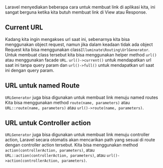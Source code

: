 Laravel menyediakan beberapa cara untuk membuat link di aplikasi kita, ini sangat berguna ketika kita butuh membuat link di View atau Response.

## Current URL

Kadang kita ingin mengakses url saat ini, sebenarnya kita bisa menggunakan object request, namun jika dalam keadaan tidak ada object Request kita bisa menggunakan class`Illuminate\Routing\UrlGenerator`. Untuk membuat class tersebut kita bisa menggunakan helper method `url()` atau menggunakan facade `URL`. `url()->current()` untuk mendapatkan url saat ini tanpa query param dan `url()->full()` untuk mendapatkan url saat ini dengan query param.

## URL untuk named Route

`URLGenerator` juga bisa digunakan untuk membuat link menuju named routes
Kita bisa menggunakan method `route(name, parameters)` atau `URL::route(name, parameters)` atau `url()->route(name, parameters)`.

## URL untuk Controller action

`URLGenerator` juga bisa digunakan untuk membuat link menuju controller action,
Laravel secara otomatis akan mencarikan path yang sesuai di route dengan controller action tersebut.
Kita bisa menggunakan method `action(controllerAction, parameters)`, atau `URL::action(controllerAction, parameters)`, atau `url()->action(controllerAction, parameters)`.